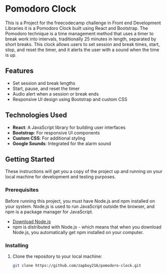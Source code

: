 # Pomodoro Clock



This is a Project for the freecodecamp challenge in Front end Development Libraries it is a Pomodoro Clock built using React and Bootstrap. The Pomodoro technique is a time management method that uses a timer to break work into intervals, traditionally 25 minutes in length, separated by short breaks. This clock allows users to set session and break times, start, stop, and reset the timer, and it alerts the user with a sound when the time is up.

## Features

- Set session and break lengths
- Start, pause, and reset the timer
- Audio alert when a session or break ends
- Responsive UI design using Bootstrap and custom CSS

## Technologies Used

- **React**: A JavaScript library for building user interfaces
- **Bootstrap**: For responsive UI components
- **Custom CSS**: For additional styling
- **Google Sounds**: Integrated for the alarm sound

## Getting Started

These instructions will get you a copy of the project up and running on your local machine for development and testing purposes.

### Prerequisites

Before running this project, you must have Node.js and npm installed on your system. Node.js is used to run JavaScript outside the browser, and npm is a package manager for JavaScript.

- [Download Node.js](https://nodejs.org/en/download/)
- npm is distributed with Node.js - which means that when you download Node.js, you automatically get npm installed on your computer.

### Installing

1. Clone the repository to your local machine:
   ```bash
   git clone https://github.com/zapboy216/pomodoro-clock.git


